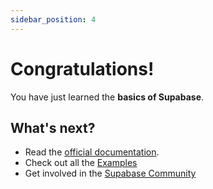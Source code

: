 ```yaml
---
sidebar_position: 4
---
```


# Congratulations!

You have just learned the **basics of Supabase**.

## What's next?

- Read the [official documentation](https://supabase.com/docs/).
- Check out all the [Examples](https://supabase.com/docs/guides/examples)
- Get involved in the [Supabase Community](https://supabase.com/docs/handbook/contributing)
